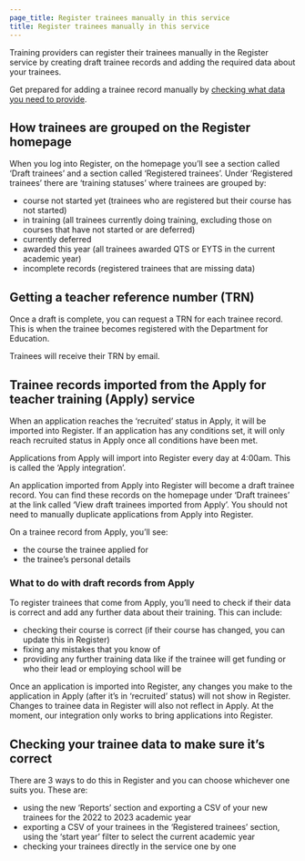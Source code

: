 ```yaml
---
page_title: Register trainees manually in this service
title: Register trainees manually in this service
---
```


Training providers can register their trainees manually in the Register service by creating draft trainee records and adding the required data about your trainees.

Get prepared for adding a trainee record manually by [checking what data you need to provide](/guidance/check-data).

## How trainees are grouped on the Register homepage

When you log into Register, on the homepage you’ll see a section called ‘Draft trainees’ and a section called ‘Registered trainees’. Under ‘Registered trainees’ there are ‘training statuses’ where trainees are grouped by:

* course not started yet (trainees who are registered but their course has not started)
* in training (all trainees currently doing training, excluding those on courses that have not started or are deferred)
* currently deferred
* awarded this year (all trainees awarded QTS or EYTS in the current academic year)
* incomplete records (registered trainees that are missing data)

## Getting a teacher reference number (TRN)

Once a draft is complete, you can request a TRN for each trainee record. This is when the trainee becomes registered with the Department for Education.

Trainees will receive their TRN by email.

## Trainee records imported from the Apply for teacher training (Apply) service

When an application reaches the ‘recruited’ status in Apply, it will be imported into Register. If an application has any conditions set, it will only reach recruited status in Apply once all conditions have been met.

Applications from Apply will import into Register every day at 4:00am. This is called the ‘Apply integration’.

An application imported from Apply into Register will become a draft trainee record. You can find these records on the homepage under ‘Draft trainees’ at the link called ‘View draft trainees imported from Apply’. You should not need to manually duplicate applications from Apply into Register.

On a trainee record from Apply, you’ll see:

* the course the trainee applied for
* the trainee’s personal details

### What to do with draft records from Apply

To register trainees that come from Apply, you’ll need to check if their data is correct and add any further data about their training. This can include:

* checking their course is correct (if their course has changed, you can update this in Register)
* fixing any mistakes that you know of
* providing any further training data like if the trainee will get funding or who their lead or employing school will be

Once an application is imported into Register, any changes you make to the application in Apply (after it’s in ‘recruited’ status) will not show in Register. Changes to trainee data in Register will also not reflect in Apply. At the moment, our integration only works to bring applications into Register.

## Checking your trainee data to make sure it’s correct

There are 3 ways to do this in Register and you can choose whichever one suits you. These are:

* using the new ‘Reports’ section and exporting a CSV of your new trainees for the 2022 to 2023 academic year
* exporting a CSV of your trainees in the ‘Registered trainees’ section, using the ‘start year’ filter to select the current academic year
* checking your trainees directly in the service one by one




